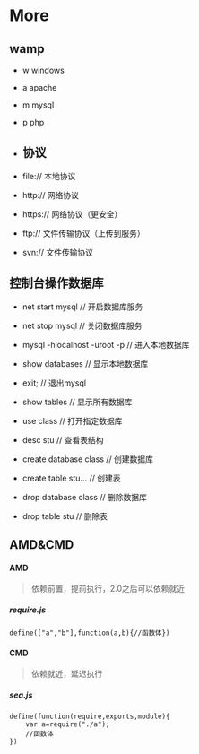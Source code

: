 # More

## wamp

* w   windows
* a    apache
* m   mysql
* p    php

* ## 协议
* file://    本地协议

* http://   网络协议

* https://    网络协议（更安全）
* ftp://    文件传输协议（上传到服务）
* svn://   文件传输协议

## 控制台操作数据库

* net start mysql  // 开启数据库服务
* net stop mysql  // 关闭数据库服务

* mysql -hlocalhost -uroot -p   // 进入本地数据库

* show databases // 显示本地数据库

* exit;  // 退出mysql

* show tables  // 显示所有数据库

* use class  // 打开指定数据库

* desc stu  // 查看表结构

* create database class  //  创建数据库

* create table stu...  // 创建表

* drop database class  // 删除数据库

* drop table stu  // 删除表

## AMD&CMD

#### AMD

> 依赖前置，提前执行，2.0之后可以依赖就近

##### require.js

```
define(["a","b"],function(a,b){//函数体})
```

#### CMD

> 依赖就近，延迟执行

##### sea.js

```
define(function(require,exports,module){
    var a=require("./a");
    //函数体
})
```



